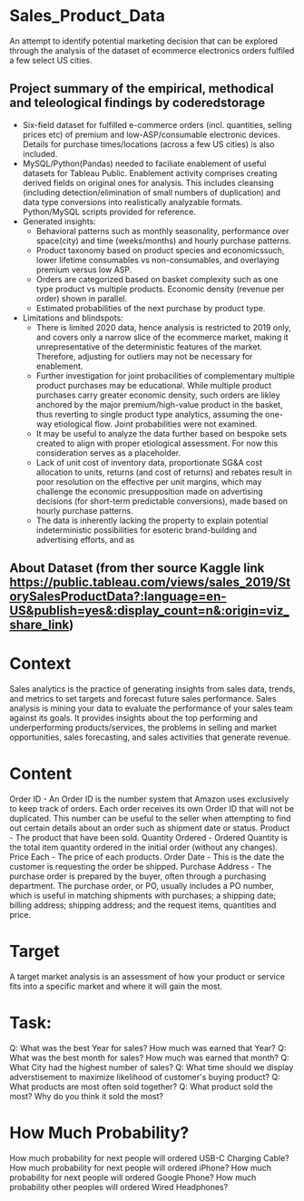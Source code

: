 # Sales_Product_Data
An attempt to identify potential marketing decision that can be explored through the analysis of the dataset of ecommerce electronics orders fulfiled a few select US cities. 

## Project summary of the empirical, methodical and teleological findings by coderedstorage
* Six-field dataset for fulfilled e-commerce orders (incl. quantities, selling prices etc) of premium and low-ASP/consumable electronic devices. Details for purchase times/locations (across a few US cities) is also included.
* MySQL/Python(Pandas) needed to faciliate enablement of useful datasets for Tableau Public. Enablement activity comprises creating derived fields on original ones for analysis. This includes cleansing (including detection/elimination of small numbers of duplication) and data type conversions into realistically analyzable formats. Python/MySQL scripts provided for reference.
* Generated insights:
  * Behavioral patterns such as monthly seasonality, performance over space(city) and time (weeks/months) and hourly purchase patterns. 
  * Product taxonomy based on product species and economicssuch, lower lifetime consumables vs non-consumables, and overlaying premium versus low ASP.
  * Orders are categorized based on basket complexity such as one type product vs multiple products. Economic density (revenue per order) shown in parallel. 
  * Estimated probabilities of the next purchase by product type.
* Limitations and blindspots:
  * There is limited 2020 data, hence analysis is restricted to 2019 only, and covers only a narrow slice of the ecommerce market, making it unrepresentative of the deterministic features of the market. Therefore, adjusting for outliers may not be necessary for enablement. 
  * Further investigation for joint probacilities of complementary multiple product purchases may be educational. While multiple product purchases carry greater economic density, such orders are likley anchored by the major premium/high-value product in the basket, thus reverting to single product type analytics, assuming the one-way etiological flow. Joint probabilities were not examined. 
  * It may be useful to analyze the data further based on bespoke sets created to align with proper etiological assessment. For now this consideration serves as a placeholder.
  * Lack of unit cost of inventory data, proportionate SG&A cost allocation to units, returns (and cost of returns) and rebates result in poor resolution on the effective per unit margins, which may challenge the economic presupposition made on advertising decisions (for short-term predictable conversions), made based on hourly purchase patterns.
  - The data is inherently lacking the property to explain potential indeterministic possibilities for esoteric brand-building and advertising efforts, and as  

## About Dataset (from ther source Kaggle link https://public.tableau.com/views/sales_2019/StorySalesProductData?:language=en-US&publish=yes&:display_count=n&:origin=viz_share_link) 
# Context
Sales analytics is the practice of generating insights from sales data, trends, and metrics to set targets and forecast future sales performance. Sales analysis is mining your data to evaluate the performance of your sales team against its goals. It provides insights about the top performing and underperforming products/services, the problems in selling and market opportunities, sales forecasting, and sales activities that generate revenue.
# Content
Order ID - An Order ID is the number system that Amazon uses exclusively to keep track of orders. Each order receives its own Order ID that will not be duplicated. This number can be useful to the seller when attempting to find out certain details about an order such as shipment date or status.
Product - The product that have been sold.
Quantity Ordered - Ordered Quantity is the total item quantity ordered in the initial order (without any changes).
Price Each - The price of each products.
Order Date - This is the date the customer is requesting the order be shipped.
Purchase Address - The purchase order is prepared by the buyer, often through a purchasing department. The purchase order, or PO, usually includes a PO number, which is useful in matching shipments with purchases; a shipping date; billing address; shipping address; and the request items, quantities and price.
# Target
A target market analysis is an assessment of how your product or service fits into a specific market and where it will gain the most.
# Task:
Q: What was the best Year for sales? How much was earned that Year?
Q: What was the best month for sales? How much was earned that month?
Q: What City had the highest number of sales?
Q: What time should we display adverstisement to maximize likelihood of customer's buying product?
Q: What products are most often sold together?
Q: What product sold the most? Why do you think it sold the most?
# How Much Probability?
How much probability for next people will ordered USB-C Charging Cable?
How much probability for next people will ordered iPhone?
How much probability for next people will ordered Google Phone?
How much probability other peoples will ordered Wired Headphones?
